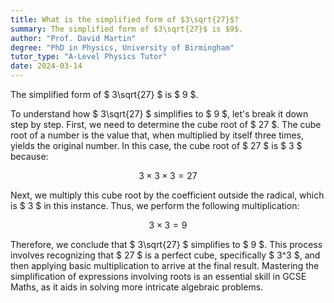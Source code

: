 ```yaml
---
title: What is the simplified form of $3\sqrt{27}$?
summary: The simplified form of $3\sqrt{27}$ is $9$.
author: "Prof. David Martin"
degree: "PhD in Physics, University of Birmingham"
tutor_type: "A-Level Physics Tutor"
date: 2024-03-14
---
```


The simplified form of $ 3\sqrt{27} $ is $ 9 $.

To understand how $ 3\sqrt{27} $ simplifies to $ 9 $, let's break it down step by step. First, we need to determine the cube root of $ 27 $. The cube root of a number is the value that, when multiplied by itself three times, yields the original number. In this case, the cube root of $ 27 $ is $ 3 $ because:

$$
3 \times 3 \times 3 = 27
$$

Next, we multiply this cube root by the coefficient outside the radical, which is $ 3 $ in this instance. Thus, we perform the following multiplication:

$$
3 \times 3 = 9
$$

Therefore, we conclude that $ 3\sqrt{27} $ simplifies to $ 9 $. This process involves recognizing that $ 27 $ is a perfect cube, specifically $ 3^3 $, and then applying basic multiplication to arrive at the final result. Mastering the simplification of expressions involving roots is an essential skill in GCSE Maths, as it aids in solving more intricate algebraic problems.
    